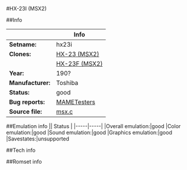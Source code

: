 #HX-23I (MSX2)

##Info

||Info|
|-----|-----|
|**Setname:**|hx23i
|**Clones:**|[HX-23 (MSX2)](hx23.md)
||[HX-23F (MSX2)](hx23f.md)
|**Year:**|190?
|**Manufacturer:**|Toshiba
|**Status:**|good
|**Bug reports:**|[MAMETesters](http://mametesters.org/view_all_set.php?type=1&temporary=y&search=msx.c)
|**Source file:**|[msx.c](https://github.com/mamedev/mame/blob/master/src/mess/drivers/msx.c)

##Emulation info
|| Status |
|-----|-----|
|Overall emulation:|good
|Color emulation:|good
|Sound emulation:|good
|Graphics emulation:|good
|Savestates:|unsupported

##Tech info

##Romset info

<!--- START OF EDITED COMMENT DO NOT TOUCH TEXT ABOVE-->
